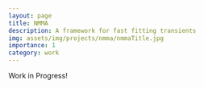 ```yaml
---
layout: page
title: NMMA
description: A framework for fast fitting transients
img: assets/img/projects/nmma/nmmaTitle.jpg
importance: 1
category: work
---
```


Work in Progress!